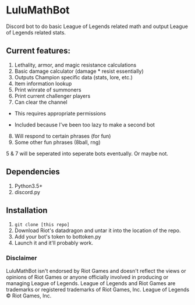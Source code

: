 # LuluMathBot
Discord bot to do basic League of Legends related math and output League of Legends related stats. 

## Current features:
1. Lethality, armor, and magic resistance calculations
2. Basic damage calculator (damage * resist essentially)
3. Outputs Champion specific data (stats, lore, etc.)
4. Item information lookup
5. Print winrate of summoners
6. Print current challenger players
7. Can clear the channel
  + This requires appropriate permissions
  - Included because I've been too lazy to make a second bot
8. Will respond to certain phrases (for fun)
9. Some other fun phrases (8ball, rng)

5 & 7 will be seperated into seperate bots eventually. Or maybe not.

## Dependencies
1. Python3.5+
2. discord.py

## Installation
1. `git clone [this repo]`
2. Download Riot's datadragon and untar it into the location of the repo.
3. Add your bot's token to bottoken.py
4. Launch it and it'll probably work.

### Disclaimer
LuluMathBot isn't endorsed by Riot Games and doesn't reflect the views or opinions of Riot Games
or anyone officially involved in producing or managing League of Legends.
League of Legends and Riot Games are trademarks or registered trademarks of Riot Games, Inc. League of Legends © Riot Games, Inc.
